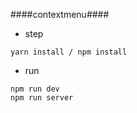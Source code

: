 ####contextmenu####
* step
```
yarn install / npm install
```
* run
```
npm run dev
npm run server

```